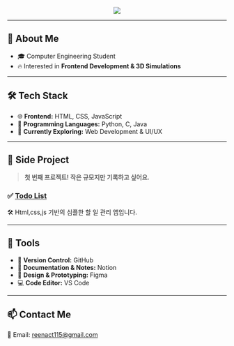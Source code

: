 <!-- 타이틀 배너 -->
<p align="center">
  <img src="https://capsule-render.vercel.app/api?type=waving&color=gradient&height=200&section=header&text=Welcome%20to%20My%20GitHub!&fontSize=45&fontAlignY=30&animation=fadeIn&fontColor=ffffff&font=Architects+Daughter&textAlign=center&desc=Explore%20my%20projects%20and%20journey%20here%20😊&descAlignY=55&descSize=20&descColor=ffffff&backgroundColor=linear-gradient(to top right, #ff7e5f, #feb47b)"/>
</p>


---

## 🚀 About Me  
- 🎓 Computer Engineering Student
- 🔥 Interested in **Frontend Development & 3D Simulations**

---

## 🛠 Tech Stack  
- 🌐 **Frontend:** HTML, CSS, JavaScript  
- 🐍 **Programming Languages:** Python, C, Java  
- 📌 **Currently Exploring:** Web Development & UI/UX
  
---

## 📝 Side Project  
> **첫 번째 프로젝트! 작은 규모지만 기록하고 싶어요.**  

### ✅ [Todo List](https://github.com/dudu-banana/todo-list)
🛠 Html,css,js 기반의 심플한 할 일 관리 앱입니다.  

---

## 🔧 Tools  
- 📌 **Version Control:** GitHub  
- 📝 **Documentation & Notes:** Notion  
- 🎨 **Design & Prototyping:** Figma  
- 💻 **Code Editor:** VS Code  

---

## 📫 Contact Me
📧 Email: reenact115@gmail.com



